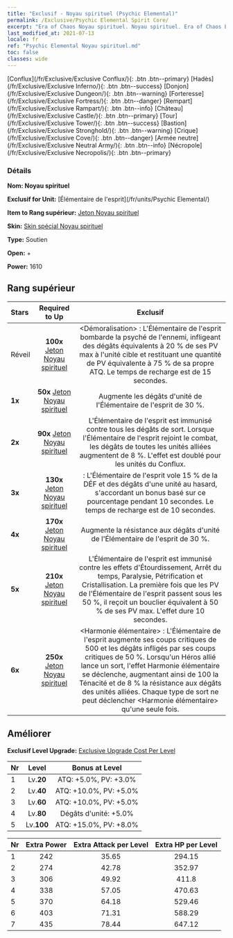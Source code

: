 ```yaml
---
title: "Exclusif - Noyau spirituel (Psychic Elemental)"
permalink: /Exclusive/Psychic Elemental Spirit Core/
excerpt: "Era of Chaos Noyau spirituel. Noyau spirituel. Era of Chaos Exclusif Noyau spirituel. Élémentaire de l'esprit Exclusif."
last_modified_at: 2021-07-13
locale: fr
ref: "Psychic Elemental Noyau spirituel.md"
toc: false
classes: wide
---
```

 [Conflux](/fr/Exclusive/Exclusive Conflux/){: .btn .btn--primary} [Hadès](/fr/Exclusive/Exclusive Inferno/){: .btn .btn--success} [Donjon](/fr/Exclusive/Exclusive Dungeon/){: .btn .btn--warning} [Forteresse](/fr/Exclusive/Exclusive Fortress/){: .btn .btn--danger} [Rempart](/fr/Exclusive/Exclusive Rampart/){: .btn .btn--info} [Château](/fr/Exclusive/Exclusive Castle/){: .btn .btn--primary} [Tour](/fr/Exclusive/Exclusive Tower/){: .btn .btn--success} [Bastion](/fr/Exclusive/Exclusive Stronghold/){: .btn .btn--warning} [Crique](/fr/Exclusive/Exclusive Cove/){: .btn .btn--danger} [Armée neutre](/fr/Exclusive/Exclusive Neutral Army/){: .btn .btn--info} [Nécropole](/fr/Exclusive/Exclusive Necropolis/){: .btn .btn--primary} 

### Détails
 **Nom: Noyau spirituel** 

 **Exclusif for Unit:** [Élémentaire de l'esprit](/fr/units/Psychic Elemental/) 

 **Item to Rang supérieur:** [Jeton Noyau spirituel](/ItemsFR/con_1000/)

 **Skin:** [Skin spécial Noyau spirituel](/ItemsFR/con_668/)

 **Type:** Soutien

 **Open:** +

 **Power:** 1610

## Rang supérieur

  |     Stars    |  Required to Up | Exclusif |
  |:-------------|:---------------:|:---------------:|
  |  Réveil  | **100x** [Jeton Noyau spirituel](/ItemsFR/con_1000/) | <Démoralisation> : L'Élémentaire de l'esprit bombarde la psyché de l'ennemi, infligeant des dégâts équivalents à 20 % de ses PV max à l'unité cible et restituant une quantité de PV équivalente à 75 % de sa propre ATQ. Le temps de recharge est de 15 secondes. |
  | **1x** <i class="fas fa-star"/> | **50x** [Jeton Noyau spirituel](/ItemsFR/con_1000/) | Augmente les dégâts d'unité de l'Élémentaire de l'esprit de 30 %. |
  | **2x** <i class="fas fa-star"/> | **90x** [Jeton Noyau spirituel](/ItemsFR/con_1000/) | L'Élémentaire de l'esprit est immunisé contre tous les dégâts de sort. Lorsque l'Élémentaire de l'esprit rejoint le combat, les dégâts de toutes les unités alliées augmentent de 8 %. L'effet est doublé pour les unités du Conflux. |
  | **3x** <i class="fas fa-star"/> | **130x** [Jeton Noyau spirituel](/ItemsFR/con_1000/) | <Domination> : L'Élémentaire de l'esprit vole 15 % de la DÉF et des dégâts d'une unité au hasard, s'accordant un bonus basé sur ce pourcentage pendant 10 secondes. Le temps de recharge est de 10 secondes. |
  | **4x** <i class="fas fa-star"/> | **170x** [Jeton Noyau spirituel](/ItemsFR/con_1000/) | Augmente la résistance aux dégâts d'unité de l'Élémentaire de l'esprit de 30 %. |
  | **5x** <i class="fas fa-star"/> | **210x** [Jeton Noyau spirituel](/ItemsFR/con_1000/) | L'Élémentaire de l'esprit est immunisé contre les effets d'Étourdissement, Arrêt du temps, Paralysie, Pétrification et Cristallisation. La première fois que les PV de l'Élémentaire de l'esprit passent sous les 50 %, il reçoit un bouclier équivalent à 50 % de ses PV max. L'effet dure 10 secondes. |
  | **6x** <i class="fas fa-star"/> | **250x** [Jeton Noyau spirituel](/ItemsFR/con_1000/) | <Harmonie élémentaire> : L'Élémentaire de l'esprit augmente ses coups critiques de 500 et les dégâts infligés par ses coups critiques de 50 %. Lorsqu'un Héros allié lance un sort, l'effet Harmonie élémentaire se déclenche, augmentant ainsi de 100 la Ténacité et de 8 % la résistance aux dégâts des unités alliées. Chaque type de sort ne peut déclencher <Harmonie élémentaire> qu'une seule fois. |


## Améliorer
 **Exclusif Level Upgrade:** [Exclusive Upgrade Cost Per Level](/Exclusive/ExclusiveUpgradeCostPerLevel/)

  |  Nr  |   Level  | Bonus at Level |
  |:-----|:--------:|:--------------:|
  | 1 | Lv.**20** | ATQ: +5.0%, PV: +3.0% |
  | 2 | Lv.**40** | ATQ: +10.0%, PV: +5.0% |
  | 3 | Lv.**60** | ATQ: +10.0%, PV: +5.0% |
  | 4 | Lv.**80** | Dégâts d'unité: +5.0% |
  | 5 | Lv.**100** | ATQ: +15.0%, PV: +8.0% |


  |  Nr  |  Extra Power | Extra Attack per Level | Extra HP per Level |
  |:-----|:--------:|:--------:|:--------:|
  | 1 | 242 | 35.65 | 294.15 |
  | 2 | 274 | 42.78 | 352.97 |
  | 3 | 306 | 49.92 | 411.8 |
  | 4 | 338 | 57.05 | 470.63 |
  | 5 | 370 | 64.18 | 529.46 |
  | 6 | 403 | 71.31 | 588.29 |
  | 7 | 435 | 78.44 | 647.12 |


